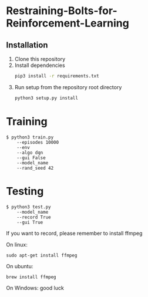 # Restraining-Bolts-for-Reinforcement-Learning


## Installation
1. Clone this repository
2. Install dependencies
   ```bash
   pip3 install -r requirements.txt
   ```
3. Run setup from the repository root directory
    ```bash
    python3 setup.py install
    ``` 
    
    
# Training

```
$ python3 train.py
    --episodes 10000
    --env
    --algo dqn
    --gui False
    --model_name
    --rand_seed 42
```

# Testing

```
$ python3 test.py
    --model_name
    --record True
    --gui True
```
If you want to record, please remember to install ffmpeg

On linux:
```
sudo apt-get install ffmpeg
```

On ubuntu:
```ls
brew install ffmpeg
```

On Windows:
good luck
